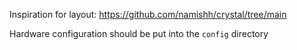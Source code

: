 Inspiration for layout: https://github.com/namishh/crystal/tree/main

Hardware configuration should be put into the `config` directory